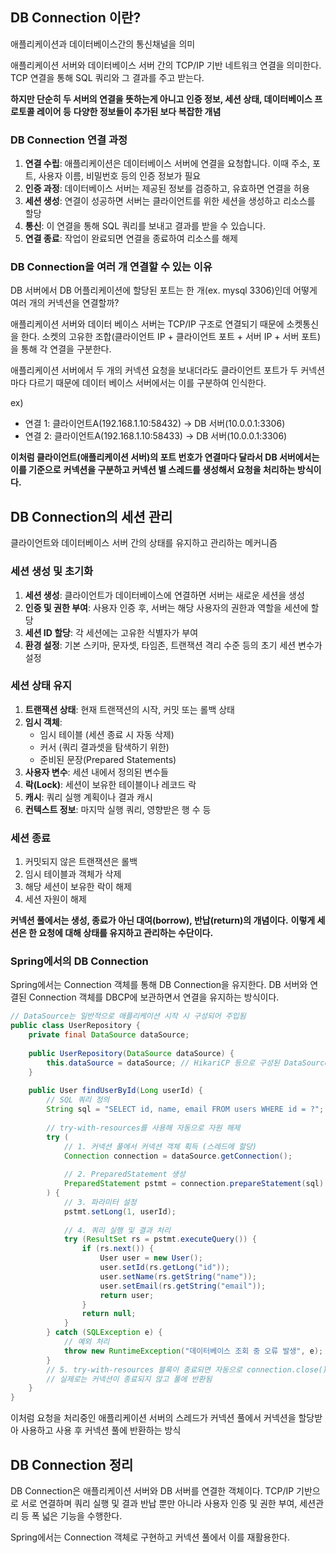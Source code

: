
## DB Connection 이란?
애플리케이션과 데이터베이스간의 통신채널을 의미

애플리케이션 서버와 데이터베이스 서버 간의 TCP/IP 기반 네트워크 연결을 의미한다.
TCP 연결을 통해 SQL 쿼리와 그 결과를 주고 받는다.

**하지만 단순히 두 서버의 연결을 뜻하는게 아니고 인증 정보, 세션 상태, 데이터베이스 프로토콜 레이어 등**
**다양한 정보들이 추가된 보다 복잡한 개념**

### DB Connection 연결 과정
1. **연결 수립**: 애플리케이션은 데이터베이스 서버에 연결을 요청합니다. 이때 주소, 포트, 사용자 이름, 비밀번호 등의 인증 정보가 필요
2. **인증 과정**: 데이터베이스 서버는 제공된 정보를 검증하고, 유효하면 연결을 허용
3. **세션 생성**: 연결이 성공하면 서버는 클라이언트를 위한 세션을 생성하고 리소스를 할당
4. **통신**: 이 연결을 통해 SQL 쿼리를 보내고 결과를 받을 수 있습니다.
5. **연결 종료**: 작업이 완료되면 연결을 종료하여 리소스를 해제

### DB Connection을 여러 개 연결할 수 있는 이유
DB 서버에서 DB 어플리케이션에 할당된 포트는 한 개(ex. mysql 3306)인데 어떻게 여러 개의 커넥션을 연결할까?

애플리케이션 서버와 데이터 베이스 서버는 TCP/IP 구조로 연결되기 때문에 소켓통신을 한다.
소켓의 고유한 조합(클라이언트 IP + 클라이언트 포트 + 서버 IP + 서버 포트)을 통해 각 연결을 구분한다.

애플리케이션 서버에서 두 개의 커넥션 요청을 보내더라도 클라이언트 포트가 두 커넥션마다 다르기 때문에
데이터 베이스 서버에서는 이를 구분하여 인식한다.

ex)
- 연결 1: 클라이언트A(192.168.1.10:58432) → DB 서버(10.0.0.1:3306)
- 연결 2: 클라이언트A(192.168.1.10:58433) → DB 서버(10.0.0.1:3306)

**이처럼 클라이언트(애플리케이션 서버)의 포트 번호가 연결마다 달라서 DB 서버에서는 이를 기준으로**
**커넥션을 구분하고 커넥션 별 스레드를 생성해서 요청을 처리하는 방식이다.**


## DB Connection의 세션 관리
클라이언트와 데이터베이스 서버 간의 상태를 유지하고 관리하는 메커니즘

### 세션 생성 및 초기화
1. **세션 생성**: 클라이언트가 데이터베이스에 연결하면 서버는 새로운 세션을 생성
2. **인증 및 권한 부여**: 사용자 인증 후, 서버는 해당 사용자의 권한과 역할을 세션에 할당
3. **세션 ID 할당**: 각 세션에는 고유한 식별자가 부여
4. **환경 설정**: 기본 스키마, 문자셋, 타임존, 트랜잭션 격리 수준 등의 초기 세션 변수가 설정

### 세션 상태 유지
1. **트랜잭션 상태**: 현재 트랜잭션의 시작, 커밋 또는 롤백 상태
2. **임시 객체**:
    - 임시 테이블 (세션 종료 시 자동 삭제)
    - 커서 (쿼리 결과셋을 탐색하기 위한)
    - 준비된 문장(Prepared Statements)
3. **사용자 변수**: 세션 내에서 정의된 변수들
4. **락(Lock)**: 세션이 보유한 테이블이나 레코드 락
5. **캐시**: 쿼리 실행 계획이나 결과 캐시
6. **컨텍스트 정보**: 마지막 실행 쿼리, 영향받은 행 수 등
### 세션 종료
1.  커밋되지 않은 트랜잭션은 롤백
2. 임시 테이블과 객체가 삭제
3. 해당 세션이 보유한 락이 해제
4. 세션 자원이 해제


**커넥션 풀에서는 생성, 종료가 아닌 대여(borrow), 반납(return)의 개념이다.**
**이렇게 세션은 한 요청에 대해 상태를 유지하고 관리하는 수단이다.**


### Spring에서의 DB Connection
Spring에서는 Connection 객체를 통해 DB Connection을 유지한다.
DB 서버와 연결된 Connection 객체를 DBCP에 보관하면서 연결을 유지하는 방식이다.

```java
// DataSource는 일반적으로 애플리케이션 시작 시 구성되어 주입됨
public class UserRepository {
    private final DataSource dataSource;
    
    public UserRepository(DataSource dataSource) {
        this.dataSource = dataSource; // HikariCP 등으로 구성된 DataSource 주입
    }
    
    public User findUserById(Long userId) {
        // SQL 쿼리 정의
        String sql = "SELECT id, name, email FROM users WHERE id = ?";
        
        // try-with-resources를 사용해 자동으로 자원 해제
        try (
            // 1. 커넥션 풀에서 커넥션 객체 획득 (스레드에 할당)
            Connection connection = dataSource.getConnection();
            
            // 2. PreparedStatement 생성
            PreparedStatement pstmt = connection.prepareStatement(sql)
        ) {
            // 3. 파라미터 설정
            pstmt.setLong(1, userId);
            
            // 4. 쿼리 실행 및 결과 처리
            try (ResultSet rs = pstmt.executeQuery()) {
                if (rs.next()) {
                    User user = new User();
                    user.setId(rs.getLong("id"));
                    user.setName(rs.getString("name"));
                    user.setEmail(rs.getString("email"));
                    return user;
                }
                return null;
            }
        } catch (SQLException e) {
            // 예외 처리
            throw new RuntimeException("데이터베이스 조회 중 오류 발생", e);
        }
        // 5. try-with-resources 블록이 종료되면 자동으로 connection.close() 호출
        // 실제로는 커넥션이 종료되지 않고 풀에 반환됨
    }
}
```
이처럼 요청을 처리중인 애플리케이션 서버의 스레드가 커넥션 풀에서 커넥션을 할당받아 사용하고
사용 후 커넥션 풀에 반환하는 방식

## DB Connection 정리
DB Connection은 애플리케이션 서버와 DB 서버를 연결한 객체이다.
TCP/IP 기반으로 서로 연결하며 쿼리 실행 및 결과 반납 뿐만 아니라 사용자 인증 및 권한 부여, 세션관리 등 폭 넓은 기능을 수행한다.

Spring에서는 Connection 객체로 구현하고 커넥션 풀에서 이를 재활용한다.